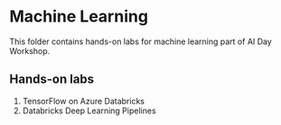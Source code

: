# Machine Learning 
This folder contains hands-on labs for machine learning part of AI Day Workshop. 
## Hands-on labs
1. TensorFlow on Azure Databricks
2. Databricks Deep Learning Pipelines

